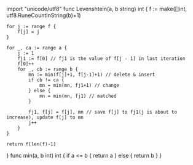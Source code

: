 import "unicode/utf8"
func Levenshtein(a, b string) int {
	f := make([]int, utf8.RuneCountInString(b)+1)

	for j := range f {
		f[j] = j
	}

	for _, ca := range a {
		j := 1
		fj1 := f[0] // fj1 is the value of f[j - 1] in last iteration
		f[0]++
		for _, cb := range b {
			mn := min(f[j]+1, f[j-1]+1) // delete & insert
			if cb != ca {
				mn = min(mn, fj1+1) // change
			} else {
				mn = min(mn, fj1) // matched
			}

			fj1, f[j] = f[j], mn // save f[j] to fj1(j is about to increase), update f[j] to mn
			j++
		}
	}

	return f[len(f)-1]
}
func min(a, b int) int {
         if a <= b {
                 return a
         } else {
                 return b
         }
}